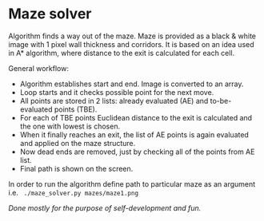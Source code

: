 # Maze solver

Algorithm finds a way out of the maze. Maze is provided as a black & white image with 1 pixel wall thickness and corridors.
It is based on an idea used in A* algorithm, where distance to the exit is calculated for each cell.

General workflow:
* Algorithm establishes start and end. Image is converted to an array. 
* Loop starts and it checks possible point for the next move.
* All points are stored in 2 lists: already evaluated (AE) and to-be-evaluated points (TBE). 
* For each of TBE points Euclidean distance to the exit is calculated and the one with lowest is chosen.
* When it finally reaches an exit, the list of AE points is again evaluated and applied on the maze structure.
* Now dead ends are removed, just by checking all of the points from AE list.
* Final path is shown on the screen.

In order to run the algorithm define path to particular maze as an argument i.e.  ``` ./maze_solver.py mazes/maze1.png```


*Done mostly for the purpose of self-development and fun.*
